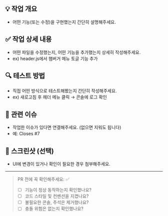 ## 💡 작업 개요

- 어떤 기능(또는 수정)을 구현했는지 간단히 설명해주세요.

## ✅ 작업 상세 내용

- 어떤 파일을 수정했는지, 어떤 기능을 추가했는지 상세히 작성해주세요.
- ex) header.js에서 햄버거 메뉴 토글 기능 추가

## 🔍 테스트 방법

- 직접 어떤 방식으로 테스트해봤는지 간단히 작성해주세요.
- ex) 새로고침 후 헤더 메뉴 클릭 → 콘솔에 로그 확인

## 📎 관련 이슈

- 작업한 이슈가 있다면 연결해주세요. (없으면 지워도 됩니다)
- 예: Closes #7

## 📸 스크린샷 (선택)

- UI에 변경이 있거나 확인이 필요한 경우 첨부해주세요.

---

> PR 전에 꼭 확인해주세요: ✅
>
> - [ ] 기능이 정상 동작하는지 확인했나요?
> - [ ] 코드 스타일 및 컨벤션을 지켰나요?
> - [ ] 불필요한 콘솔, 주석은 제거했나요?
> - [ ] 충돌 위험은 없는지 확인했나요?
